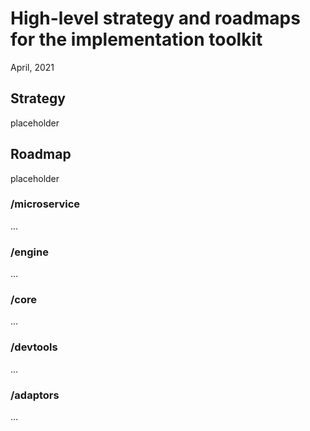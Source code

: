# High-level strategy and roadmaps for the implementation toolkit

April, 2021

## Strategy

placeholder

## Roadmap

placeholder

### /microservice

...

### /engine

...

### /core

...

### /devtools

...

### /adaptors

...
